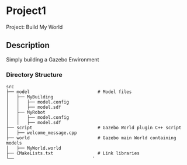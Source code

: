 # Project1 
Project: Build My World

## Description
Simply building a Gazebo Environment


### Directory Structure
    src
    ├── model                          # Model files 
    │   ├── MyBuilding
    │   │   ├── model.config
    │   │   ├── model.sdf
    │   ├── MyRobot
    │   │   ├── model.config
    │   │   ├── model.sdf
    ├── script                         # Gazebo World plugin C++ script      
    │   ├── welcome_message.cpp
    ├── world                          # Gazebo main World containing models 
    │   ├── MyWorld.world
    ├── CMakeLists.txt                 # Link libraries 
    └──                              '
 